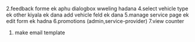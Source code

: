 
2.feedback forme ek aphu dialogbox wweling hadana
4.select vehicle type ek other kiyala ek dana add vehicle feld ek dana
5.manage service page ek edit form ek hadna
6.promotions (admin,service-provider)
7.view counter
1. make email template